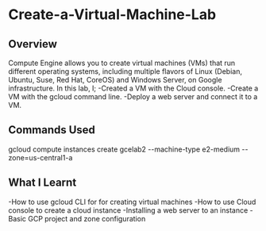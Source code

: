 # Create-a-Virtual-Machine-Lab

## Overview
Compute Engine allows you to create virtual machines (VMs) that run different operating systems, including multiple flavors of Linux (Debian, Ubuntu, Suse, Red Hat, CoreOS) and Windows Server, on Google infrastructure.
In this lab, I;
-Created a VM with the Cloud console.
-Create a VM with the gcloud command line.
-Deploy a web server and connect it to a VM.

## Commands Used
gcloud compute instances create gcelab2 --machine-type e2-medium --zone=us-central1-a

## What I Learnt
-How to use gcloud CLI for for creating virtual machines
-How to use Cloud console to create a cloud instance
-Installing a web server to an instance
-Basic GCP project and zone configuration

